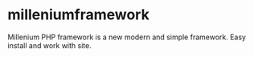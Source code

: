 # milleniumframework
Millenium PHP framework is a new modern and simple framework. Easy install and work with site.

